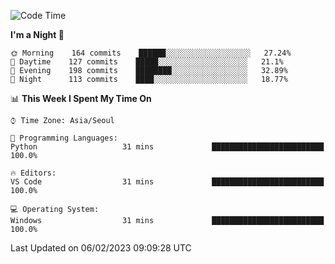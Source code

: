 <!--START_SECTION:waka-->
![Code Time](http://img.shields.io/badge/Code%20Time-1%2C509%20hrs%2058%20mins-blue)

**I'm a Night 🦉** 

```text
🌞 Morning    164 commits    ██████░░░░░░░░░░░░░░░░░░░   27.24% 
🌆 Daytime    127 commits    █████░░░░░░░░░░░░░░░░░░░░   21.1% 
🌃 Evening    198 commits    ████████░░░░░░░░░░░░░░░░░   32.89% 
🌙 Night      113 commits    ████░░░░░░░░░░░░░░░░░░░░░   18.77%

```


📊 **This Week I Spent My Time On** 

```text
⌚︎ Time Zone: Asia/Seoul

💬 Programming Languages: 
Python                   31 mins             █████████████████████████   100.0%

🔥 Editors: 
VS Code                  31 mins             █████████████████████████   100.0%

💻 Operating System: 
Windows                  31 mins             █████████████████████████   100.0%

```


 Last Updated on 06/02/2023 09:09:28 UTC
<!--END_SECTION:waka-->
